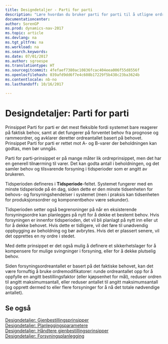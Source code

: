 ```yaml
---
title: Designdetaljer - Parti for parti
description: "Lære hvordan du bruker parti for parti til å utligne ordreantall basert på behov."
documentationcenter: 
author: SorenGP
ms.prod: dynamics-nav-2017
ms.topic: article
ms.devlang: na
ms.tgt_pltfrm: na
ms.workload: na
ms.search.keywords: 
ms.date: 07/01/2017
ms.author: sgroespe
ms.translationtype: HT
ms.sourcegitcommit: 4fefaef7380ac10836fcac404eea006f55d8556f
ms.openlocfilehash: 039afd9dd6f7e4c608b17229f5b438c23ba3624b
ms.contentlocale: nb-no
ms.lasthandoff: 10/16/2017

---
```

# <a name="design-details-lot-for-lot"></a>Designdetaljer: Parti for parti
Prinsippet Parti for parti er det mest fleksible fordi systemet bare reagerer på faktisk behov, samt at det fungerer på forventet behov fra prognose og rammeordrer, og avklarer deretter ordreantallet basert på behovet. Prinsippet Parti for parti er rettet mot A- og B-varer der beholdningen kan godtas, men bør unngås.  
  
Parti for parti-prinsippet er på mange måter lik ordreprinsippet, men det har en generell tilnærming til varer. Det kan godta antall i beholdningen, og det samler behov og tilsvarende forsyning i tidsperioder som er angitt av brukeren.  
  
Tidsperioden defineres i **Tidsperiode**-feltet. Systemet fungerer med en minste tidsperiode på én dag, siden dette er den minste tidsenheten for behovs- og forsyningshendelser i systemet (men i praksis kan tidsenheten for produksjonsordrer og komponentbehov være sekunder).  
  
Tidsperioden setter også begrensninger på når en eksisterende forsyningsordre kan planlegges på nytt for å dekke et bestemt behov. Hvis forsyningen er innenfor tidsperioden, det vil bli planlagt på nytt inn eller ut for å dekke behovet. Hvis dette er tidligere, vil det føre til unødvendig oppbygging av beholdning og bør avbrytes. Hvis det er plassert senere, vil det opprettes en ny ordre i stedet.  
  
Med dette prinsippet er det også mulig å definere et sikkerhetslager for å kompensere for mulige svingninger i forsyning, eller for å dekke plutselig behov.  
  
Siden forsyningsordreantallet er basert på det faktiske behovet, kan det være fornuftig å bruke ordremodifikatorer: runde ordreantallet opp for å oppfylle en angitt bestillingsfaktor (eller kjøpsenhet for mål), reduser ordren til angitt maksimumsantall, eller reduser antallet til angitt maksimumsantall (og opprett dermed to eller flere forsyninger for å nå det totale nødvendige antallet).  
  
## <a name="see-also"></a>Se også  
[Designdetaljer: Gjenbestillingsprinsipper](design-details-reordering-policies.md)   
[Designdetaljer: Planleggingsparametere](design-details-planning-parameters.md)   
[Designdetaljer: Håndtere gjenbestillingsprinsipper](design-details-handling-reordering-policies.md)   
[Designdetaljer: Forsyningsplanlegging](design-details-supply-planning.md)
